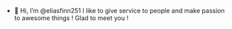 - 👋 Hi, I’m @eliasfinn251
I like to give service to people and make passion to awesome things ! Glad to meet you !
